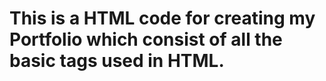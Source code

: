 # This is a  HTML code for  creating my Portfolio which consist of all the basic tags used in HTML.
